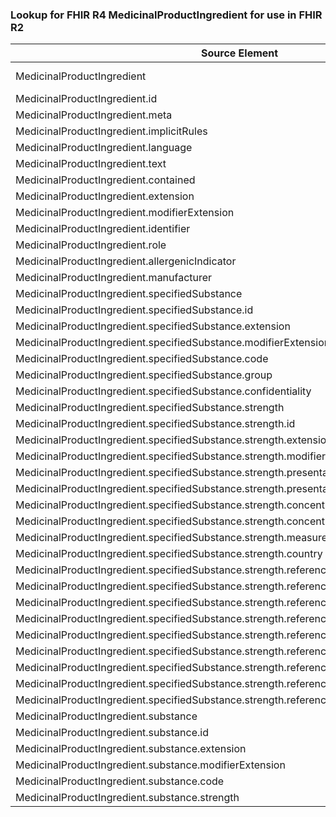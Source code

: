 ### Lookup for FHIR R4 MedicinalProductIngredient for use in FHIR R2

| Source Element | Usage | Target |
| -------------- | ----- | ------ |
| MedicinalProductIngredient | UseExtension | http://hl7.org/fhir/4.0/StructureDefinition/extension-MedicinalProductIngredient |
| MedicinalProductIngredient.id | UseExtensionFromAncestor | - |
| MedicinalProductIngredient.meta | UseExtensionFromAncestor | - |
| MedicinalProductIngredient.implicitRules | UseExtensionFromAncestor | - |
| MedicinalProductIngredient.language | UseExtensionFromAncestor | - |
| MedicinalProductIngredient.text | UseExtensionFromAncestor | - |
| MedicinalProductIngredient.contained | UseExtensionFromAncestor | - |
| MedicinalProductIngredient.extension | UseExtensionFromAncestor | - |
| MedicinalProductIngredient.modifierExtension | UseExtensionFromAncestor | - |
| MedicinalProductIngredient.identifier | UseExtensionFromAncestor | - |
| MedicinalProductIngredient.role | UseExtensionFromAncestor | - |
| MedicinalProductIngredient.allergenicIndicator | UseExtensionFromAncestor | - |
| MedicinalProductIngredient.manufacturer | UseExtensionFromAncestor | - |
| MedicinalProductIngredient.specifiedSubstance | UseExtensionFromAncestor | - |
| MedicinalProductIngredient.specifiedSubstance.id | UseExtensionFromAncestor | - |
| MedicinalProductIngredient.specifiedSubstance.extension | UseExtensionFromAncestor | - |
| MedicinalProductIngredient.specifiedSubstance.modifierExtension | UseExtensionFromAncestor | - |
| MedicinalProductIngredient.specifiedSubstance.code | UseExtensionFromAncestor | - |
| MedicinalProductIngredient.specifiedSubstance.group | UseExtensionFromAncestor | - |
| MedicinalProductIngredient.specifiedSubstance.confidentiality | UseExtensionFromAncestor | - |
| MedicinalProductIngredient.specifiedSubstance.strength | UseExtensionFromAncestor | - |
| MedicinalProductIngredient.specifiedSubstance.strength.id | UseExtensionFromAncestor | - |
| MedicinalProductIngredient.specifiedSubstance.strength.extension | UseExtensionFromAncestor | - |
| MedicinalProductIngredient.specifiedSubstance.strength.modifierExtension | UseExtensionFromAncestor | - |
| MedicinalProductIngredient.specifiedSubstance.strength.presentation | UseExtensionFromAncestor | - |
| MedicinalProductIngredient.specifiedSubstance.strength.presentationLowLimit | UseExtensionFromAncestor | - |
| MedicinalProductIngredient.specifiedSubstance.strength.concentration | UseExtensionFromAncestor | - |
| MedicinalProductIngredient.specifiedSubstance.strength.concentrationLowLimit | UseExtensionFromAncestor | - |
| MedicinalProductIngredient.specifiedSubstance.strength.measurementPoint | UseExtensionFromAncestor | - |
| MedicinalProductIngredient.specifiedSubstance.strength.country | UseExtensionFromAncestor | - |
| MedicinalProductIngredient.specifiedSubstance.strength.referenceStrength | UseExtensionFromAncestor | - |
| MedicinalProductIngredient.specifiedSubstance.strength.referenceStrength.id | UseExtensionFromAncestor | - |
| MedicinalProductIngredient.specifiedSubstance.strength.referenceStrength.extension | UseExtensionFromAncestor | - |
| MedicinalProductIngredient.specifiedSubstance.strength.referenceStrength.modifierExtension | UseExtensionFromAncestor | - |
| MedicinalProductIngredient.specifiedSubstance.strength.referenceStrength.substance | UseExtensionFromAncestor | - |
| MedicinalProductIngredient.specifiedSubstance.strength.referenceStrength.strength | UseExtensionFromAncestor | - |
| MedicinalProductIngredient.specifiedSubstance.strength.referenceStrength.strengthLowLimit | UseExtensionFromAncestor | - |
| MedicinalProductIngredient.specifiedSubstance.strength.referenceStrength.measurementPoint | UseExtensionFromAncestor | - |
| MedicinalProductIngredient.specifiedSubstance.strength.referenceStrength.country | UseExtensionFromAncestor | - |
| MedicinalProductIngredient.substance | UseExtensionFromAncestor | - |
| MedicinalProductIngredient.substance.id | UseExtensionFromAncestor | - |
| MedicinalProductIngredient.substance.extension | UseExtensionFromAncestor | - |
| MedicinalProductIngredient.substance.modifierExtension | UseExtensionFromAncestor | - |
| MedicinalProductIngredient.substance.code | UseExtensionFromAncestor | - |
| MedicinalProductIngredient.substance.strength | UseExtensionFromAncestor | - |

